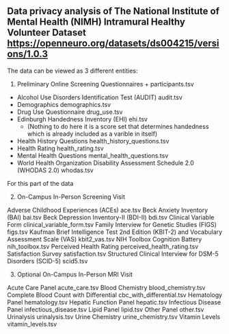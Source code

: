 ## Data privacy analysis of The National Institute of Mental Health (NIMH) Intramural Healthy Volunteer Dataset https://openneuro.org/datasets/ds004215/versions/1.0.3

The data can be viewed as 3 different entities: 

1. Preliminary Online Screening Questionnaires + participants.tsv 

- Alcohol Use Disorders Identification Test (AUDIT)	audit.tsv
- Demographics	demographics.tsv
- Drug Use Questionnaire	drug_use.tsv
- Edinburgh Handedness Inventory (EHI)	ehi.tsv
  - (Nothing to do here it is a score set that determines handedness which is already included as a varible in itself) 
- Health History Questions	health_history_questions.tsv
- Health Rating	health_rating.tsv
- Mental Health Questions	mental_health_questions.tsv
- World Health Organization Disability Assessment Schedule 2.0 (WHODAS 2.0)	whodas.tsv


For this part of the data 






2. On-Campus In-Person Screening Visit

Adverse Childhood Experiences (ACEs)	ace.tsv
Beck Anxiety Inventory (BAI)	bai.tsv
Beck Depression Inventory-II (BDI-II)	bdi.tsv
Clinical Variable Form	clinical_variable_form.tsv
Family Interview for Genetic Studies (FIGS)	figs.tsv
Kaufman Brief Intelligence Test 2nd Edition (KBIT-2) and Vocabulary Assessment Scale (VAS)	kbit2_vas.tsv
NIH Toolbox Cognition Battery	nih_toolbox.tsv
Perceived Health Rating	perceived_health_rating.tsv
Satisfaction Survey	satisfaction.tsv
Structured Clinical Interview for DSM-5 Disorders (SCID-5)	scid5.tsv

3. Optional On-Campus In-Person MRI Visit

Acute Care Panel	acute_care.tsv
Blood Chemistry	blood_chemistry.tsv
Complete Blood Count with Differential	cbc_with_differential.tsv
Hematology Panel	hematology.tsv
Hepatic Function Panel	hepatic.tsv
Infectious Disease Panel	infectious_disease.tsv
Lipid Panel	lipid.tsv
Other Panel	other.tsv
Urinalysis	urinalysis.tsv
Urine Chemistry	urine_chemistry.tsv
Vitamin Levels	vitamin_levels.tsv
